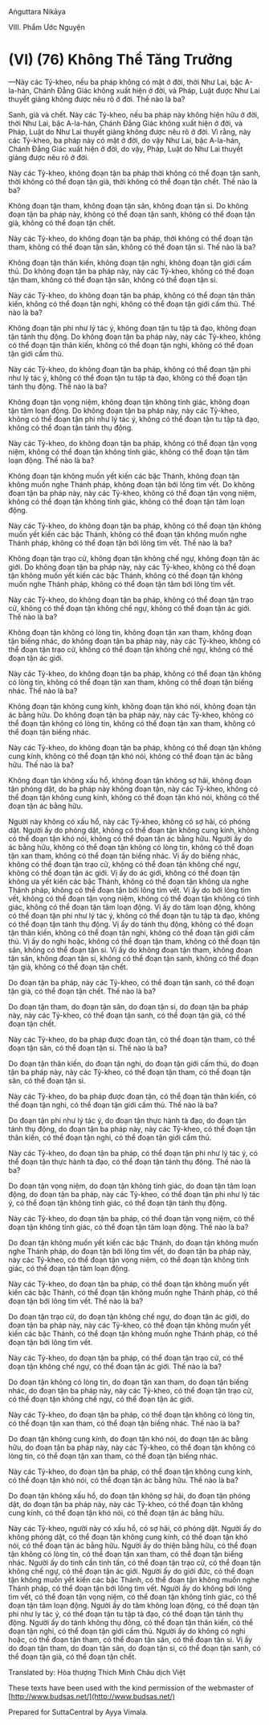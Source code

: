 Aṅguttara Nikāya

VIII. Phẩm Ước Nguyện

# (VI) (76) Không Thể Tăng Trưởng

—Này các Tỷ-kheo, nếu ba pháp không có mặt ở đời, thời Như Lai, bậc A-la-hán, Chánh Ðẳng Giác không xuất hiện ở đời, và Pháp, Luật được Như Lai thuyết giảng không được nêu rõ ở đời. Thế nào là ba?

Sanh, già và chết. Này các Tỷ-kheo, nếu ba pháp này không hiện hữu ở đời, thời Như Lai, bậc A-la-hán, Chánh Ðẳng Giác không xuất hiện ở đời, và Pháp, Luật do Như Lai thuyết giảng không được nêu rõ ở đời. Vì rằng, này các Tỷ-kheo, ba pháp này có mặt ở đời, do vậy Như Lai, bậc A-la-hán, Chánh Ðẳng Giác xuất hiện ở đời, do vậy, Pháp, Luật do Như Lai thuyết giảng được nêu rõ ở đời.

Này các Tỷ-kheo, không đoạn tận ba pháp thời không có thể đoạn tận sanh, thời không có thể đoạn tận già, thời không có thể đoạn tận chết. Thế nào là ba?

Không đoạn tận tham, không đoạn tận sân, không đoạn tận si. Do không đoạn tận ba pháp này, không có thể đoạn tận sanh, không có thể đoạn tận già, không có thể đoạn tận chết.

Này các Tỷ-kheo, do không đoạn tận ba pháp, thời không có thể đoạn tận tham, không có thể đoạn tận sân, không có thể đoạn tận si. Thế nào là ba?

Không đoạn tận thân kiến, không đoạn tận nghi, không đoạn tận giới cấm thủ. Do không đoạn tận ba pháp này, này các Tỷ-kheo, không có thể đoạn tận tham, không có thể đoạn tận sân, không có thể đoạn tận si.

Này các Tỷ-kheo, do không đoạn tận ba pháp, không có thể đoạn tận thân kiến, không có thể đoạn tận nghi, không có thể đoạn tận giới cấm thủ. Thế nào là ba?

Không đoạn tận phi như lý tác ý, không đoạn tận tu tập tà đạo, không đoạn tận tánh thụ động. Do không đoạn tận ba pháp này, này các Tỷ-kheo, không có thể đoạn tận thân kiến, không có thể đoạn tận nghi, không có thể đọan tận giới cấm thủ.

Này các Tỷ-kheo, do không đoạn tận ba pháp, không có thể đoạn tận phi như lý tác ý, không có thể đoạn tận tu tập tà đạo, không có thể đoạn tận tánh thụ động. Thế nào là ba?

Không đoạn tận vọng niệm, không đoạn tận không tỉnh giác, không đoạn tận tâm loạn động. Do không đoạn tận ba pháp này, này các Tỷ-kheo, không có thể đoạn tận phi như lý tác ý, không có thể đoạn tận tu tập tà đạo, không có thể đoạn tận tánh thụ động.

Này các Tỷ-kheo, do không đoạn tận ba pháp, không có thể đoạn tận vọng niệm, không có thể đoạn tận không tỉnh giác, không có thể đoạn tận tâm loạn động. Thế nào là ba?

Không đoạn tận không muốn yết kiến các bậc Thánh, không đoạn tận không muốn nghe Thánh pháp, không đoạn tận bới lông tìm vết. Do không đoạn tận ba pháp này, này các Tỷ-kheo, không có thể đoạn tận vọng niệm, không có thể đoạn tận không tỉnh giác, không có thể đoạn tận tâm loạn động.

Này các Tỷ-kheo, do không đoạn tận ba pháp, không có thể đoạn tận không muốn yết kiến các bậc Thánh, không có thể đoạn tận không muốn nghe Thánh pháp, không có thể đoạn tận bới lông tìm vết. Thế nào là ba?

Không đoạn tận trạo cử, không đọan tận không chế ngự, không đoạn tận ác giới. Do không đoạn tận ba pháp này, này các Tỷ-kheo, không có thể đoạn tận không muốn yết kiến các bậc Thánh, không có thể đoạn tận không muốn nghe Thánh pháp, không có thể đoạn tận tâm bới lông tìm vết.

Này các Tỷ-kheo, do không đoạn tận ba pháp, không có thể đoạn tận trạo cử, không có thể đoạn tận không chế ngự, không có thể đoạn tận ác giới. Thế nào là ba?

Không đoạn tận không có lòng tin, không đoạn tận xan tham, không đoạn tận biếng nhác, do không đoạn tận ba pháp này, này các Tỷ-kheo, không có thể đoạn tận trạo cử, không có thể đoạn tận không chế ngự, không có thể đoạn tận ác giới.

Này các Tỷ-kheo, do không đoạn tận ba pháp, không có thể đoạn tận không có lòng tin, không có thể đoạn tận xan tham, không có thể đoạn tận biếng nhác. Thế nào là ba?

Không đoạn tận không cung kính, không đoạn tận khó nói, không đoạn tận ác bằng hữu. Do không đoạn tận ba pháp này, này các Tỷ-kheo, không có thể đoạn tận không có lòng tin, không có thể đoạn tận xan tham, không có thể đoạn tận biếng nhác.

Này các Tỷ-kheo, do không đoạn tận ba pháp, không có thể đoạn tận không cung kính, không có thể đoạn tận khó nói, không có thể đoạn tận ác bằng hữu. Thế nào là ba?

Không đoạn tận không xấu hổ, không đoạn tận không sợ hãi, không đoạn tận phóng dật, do ba pháp này không đoạn tận, này các Tỷ-kheo, không có thể đoạn tận không cung kính, không có thể đoạn tận khó nói, không có thể đoạn tận ác bằng hữu.

Người này không có xấu hổ, này các Tỷ-kheo, không có sợ hãi, có phóng dật. Người ấy do phóng dật, không có thể đoạn tận không cung kính, không có thể đoạn tận khó nói, không có thể đọan tận ác bằng hữu. Người ấy do ác bằng hữu, không có thể đoạn tận không có lòng tin, không có thể đoạn tận xan tham, không có thể đoạn tận biếng nhác. Vị ấy do biếng nhác, không có thể đoạn tận trạo cử, không có thể đoạn tận không chế ngự, không có thể đoạn tận ác giới. Vị ấy do ác giới, không có thể đoạn tận không ưa yết kiến các bậc Thánh, không có thể đoạn tận không ưa nghe Thánh pháp, không có thể đoạn tận bới lông tìm vết. Vị ấy do bới lông tìm vết, không có thể đoạn tận vọng niệm, không có thể đoạn tận không có tỉnh giác, không có thể đoạn tận tâm loạn động. Vị ấy do tâm loạn động, không có thể đoạn tận phi như lý tác ý, không có thể đoạn tận tu tập tà đạo, không có thể đoạn tận tánh thụ động. Vị ấy do tánh thụ động, không có thể đoạn tận thân kiến, không có thể đoạn tận nghi, không có thể đoạn tận giới cấm thủ. Vị ấy do nghi hoặc, không có thể đoạn tận tham, không có thể đoạn tận sân, không có thể đoạn tận si. Vị ấy do không đoạn tận tham, không đoạn tận sân, không đoạn tận si, không có thể đoạn tận sanh, không có thể đoạn tận già, không có thể đoạn tận chết.

Do đoạn tận ba pháp, này các Tỷ-kheo, có thể đoạn tận sanh, có thể đoạn tận già, có thể đoạn tận chết. Thế nào là ba?

Do đoạn tận tham, do đoạn tận sân, do đoạn tận si, do đoạn tận ba pháp này, này các Tỷ-kheo, có thể đoạn tận sanh, có thể đoạn tận già, có thể đoạn tận chết.

Này các Tỷ-kheo, do ba pháp được đoạn tận, có thể đoạn tận tham, có thể đoạn tận sân, có thể đoạn tận si. Thế nào là ba?

Do đoạn tận thân kiến, do đoạn tận nghi, do đoạn tận giới cấm thủ, do đoạn tận ba pháp này, này các Tỷ-kheo, có thể đoạn tận tham, có thể đoạn tận sân, có thể đoạn tận si.

Này các Tỷ-kheo, do ba pháp được đoạn tận, có thể đoạn tận thân kiến, có thể đoạn tận nghi, có thể đoạn tận giới cấm thủ. Thế nào là ba?

Do đoạn tận phi như lý tác ý, do đoạn tận thực hành tà đạo, do đoạn tận tánh thụ động, do đoạn tận ba pháp này, này các Tỷ-kheo, có thể đoạn tận thân kiến, có thể đoạn tận nghi, có thể đoạn tận giới cấm thủ.

Này các Tỷ-kheo, do đoạn tận ba pháp, có thể đoạn tận phi như lý tác ý, có thể đoạn tận thực hành tà đạo, có thể đoạn tận tánh thụ động. Thế nào là ba?

Do đoạn tận vọng niệm, do đoạn tận không tỉnh giác, do đoạn tận tâm loạn động, do đoạn tận ba pháp, này các Tỷ-kheo, có thể đoạn tận phi như lý tác ý, có thể đoạn tận không tỉnh giác, có thể đoạn tận tánh thụ động.

Này các Tỷ-kheo, do đoạn tận ba pháp, có thể đoạn tận vọng niệm, có thể đoạn tận không tỉnh giác, có thể đoạn tận tâm loạn động. Thế nào là ba?

Do đoạn tận không muốn yết kiến các bậc Thánh, do đoạn tận không muốn nghe Thánh pháp, do đoạn tận bới lông tìm vết, do đoạn tận ba pháp này, này các Tỷ-kheo, có thể đoạn tận vọng niệm, có thể đoạn tận không tỉnh giác, có thể đoạn tận tâm loạn động.

Này các Tỷ-kheo, do đoạn tận ba pháp, có thể đoạn tận không muốn yết kiến các bậc Thánh, có thể đoạn tận không muốn nghe Thánh pháp, có thể đoạn tận bới lông tìm vết. Thế nào là ba?

Do đoạn tận trạo cử, do đoạn tận không chế ngự, do đoạn tận ác giới, do đoạn tận ba pháp này, này các Tỷ-kheo, có thể đoạn tận không muốn yết kiến các bậc Thánh, có thể đoạn tận không muốn nghe Thánh pháp, có thể đoạn tận bới lông tìm vết.

Này các Tỷ-kheo, do đoạn tận ba pháp, có thể đoạn tận trạo cử, có thể đoạn tận không chế ngự, có thể đoạn tận ác giới. Thế nào là ba?

Do đoạn tận không có lòng tin, do đoạn tận xan tham, do đoạn tận biếng nhác, do đoạn tận ba pháp này, này các Tỷ-kheo, có thể đoạn tận trạo cử, có thể đoạn tận không chế ngự, có thể đoạn tận ác giới.

Này các Tỷ-kheo, do đoạn tận ba pháp, có thể đoạn tận không có lòng tin, có thể đoạn tận xan tham, có thể đoạn tận biếng nhác. Thế nào là ba?

Do đoạn tận không cung kính, do đoạn tận khó nói, do đoạn tận ác bằng hữu, do đoạn tận ba pháp này, này các Tỷ-kheo, có thể đoạn tận không có lòng tin, có thể đoạn tận xan tham, có thể đoạn tận biếng nhác.

Này các Tỷ-kheo, do đoạn tận ba pháp, có thể đoạn tận không cung kính, có thể đoạn tận khó nói, có thể đoạn tận ác bằng hữu. Thế nào là ba?

Do đoạn tận không xấu hổ, do đoạn tận không sợ hãi, do đoạn tận phóng dật, do đoạn tận ba pháp này, này các Tỷ-kheo, có thể đoạn tận không cung kính, có thể đoạn tận khó nói, có thể đoạn tận ác bằng hữu.

Này các Tỷ-kheo, người này có xấu hổ, có sợ hãi, có phóng dật. Người ấy do không phóng dật, có thể đoạn tận không cung kính, có thể đoạn tận khó nói, có thể đoạn tận ác bằng hữu. Người ấy do thiện bằng hữu, có thể đoạn tận không có lòng tin, có thể đoạn tận xan tham, có thể đoạn tận biếng nhác. Người ấy do tinh cần tinh tấn, có thể đoạn tận trạo cử, có thể đoạn tận không chế ngự, có thể đoạn tận ác giới. Người ấy do giới đức, có thể đoạn tận không muốn yết kiến các bậc Thánh, có thể đoạn tận không muốn nghe Thánh pháp, có thể đoạn tận bới lông tìm vết. Người ấy do không bới lông tìm vết, có thể đoạn tận vọng niệm, có thể đoạn tận không tỉnh giác, có thể đoạn tận tâm loạn động. Người ấy do tâm không loạn động, có thể đoạn tận phi như ly tác ý, có thể đoạn tận tu tập tà đạo, có thể đoạn tận tánh thụ động. Người ấy do tánh không thụ đông, có thể đoạn tận thân kiến, có thể đoạn tận nghi, có thể đoạn tận giới cấm thủ. Người ấy do không có nghi hoặc, có thể đoạn tận tham, có thể đoạn tận sân, có thể đoạn tận si. Vị ấy do đoạn tận tham, do đoạn tận sân, do đoạn tận si, có thể đoạn tận sanh, có thể đoạn tận già, có thể đoạn tận chết.

Translated by: Hòa thượng Thích Minh Châu dịch Việt

These texts have been used with the kind permission of the webmaster of [http://www.budsas.net/](http://www.budsas.net/)

Prepared for SuttaCentral by Ayya Vimala.